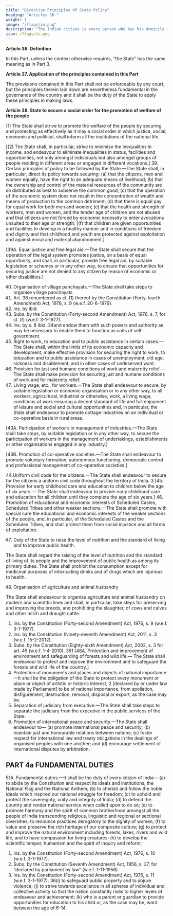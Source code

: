 ```yaml
---
title: "Directive Principles Of State Policy"
heading: "Articles 36-"
weight: 1
image: "/flags/in.png"
description: "The Indian citizen is every person who has his domicile in the territory of India"
icon: /flags/in.png
---
```




**Article 36. Definition**

In this Part, unless the context otherwise requires, “the State” has the same meaning as in Part 3.


**Article 37. Application of the principles contained in this Part**

The provisions contained in this Part shall not be enforceable by any court, but the principles therein laid down are nevertheless fundamental in the governance of the country and it shall be the duty of the State to apply these principles in making laws.


**Article 38. State to secure a social order for the promotion of welfare of the people**

(1) The State shall strive to promote the welfare of the people by securing and protecting as effectively as it may a social order in which justice, social, economic and political, shall inform all the institutions of the national life.

[(2) The State shall, in particular, strive to minimise the inequalities in income, and endeavour to
eliminate inequalities in status, facilities and opportunities, not only amongst individuals but also amongst
groups of people residing in different areas or engaged in different vocations.]
39. Certain principles of policy to be followed by the State.—The State shall, in particular, direct its
policy towards securing:
(a) that the citizens, men and women equally, have the right to an adequate means of livelihood;
(b) that the ownership and control of the material resources of the community are so distributed as
best to subserve the common good;
(c) that the operation of the economic system does not result in the concentration of wealth and
means of production to the common detriment;
(d) that there is equal pay for equal work for both men and women;
(e) that the health and strength of workers, men and women, and the tender age of children are not
abused and that citizens are not forced by economic necessity to enter avocations unsuited to their age or strength;
[(f) that children are given opportunities and facilities to develop in a healthy manner and in
conditions of freedom and dignity and that childhood and youth are protected against exploitation and
against moral and material abandonment.]

[39A. Equal justice and free legal aid.—The State shall secure that the operation of the legal system
promotes justice, on a basis of equal opportunity, and shall, in particular, provide free legal aid, by suitable
legislation or schemes or in any other way, to ensure that opportunities for securing justice are not denied
to any citizen by reason of economic or other disabilities.]

40. Organisation of village panchayats.—The State shall take steps to organise village panchayats
1. Art. 38 renumbered as cl. (1) thereof by the Constitution (Forty-fourth Amendment) Act, 1978, s. 9 (w.e.f. 20-6-1979).
2. Ins. by ibid.
3. Subs. by the Constitution (Forty-second Amendment) Act, 1976, s. 7, for cl. (f) (w.e.f. 3-1-1977).
4. Ins. by s. 8 ibid.
34and endow them with such powers and authority as may be necessary to enable them to function as units of
self-government.
41. Right to work, to education and to public assistance in certain cases.—The State shall, within
the limits of its economic capacity and development, make effective provision for securing the right to
work, to education and to public assistance in cases of unemployment, old age, sickness and disablement,
and in other cases of undeserved want.
42. Provision for just and humane conditions of work and maternity relief.—The State shall make
provision for securing just and humane conditions of work and for maternity relief.
43. Living wage, etc., for workers.—The State shall endeavour to secure, by suitable legislation or
economic organisation or in any other way, to all workers, agricultural, industrial or otherwise, work, a living wage, conditions of work ensuring a decent standard of life and full enjoyment of leisure and social and cultural opportunities and, in particular, the State shall endeavour to promote cottage industries on an individual or co-operative basis in rural areas.

[43A. Participation of workers in management of industries.—The State shall take steps, by
suitable legislation or in any other way, to secure the participation of workers in the management of
undertakings, establishments or other organisations engaged in any industry.]

[43B. Promotion of co-operative societies.—The State shall endeavour to promote voluntary
formation, autonomous functioning, democratic control and professional management of co-operative
societies.]

44.Uniform civil code for the citizens.—The State shall endeavour to secure for the citizens a uniform
civil code throughout the territory of India.
3
[45. Provision for early childhood care and education to children below the age of six years.—
The State shall endeavour to provide early childhood care and education for all children until they complete
the age of six years.]
46. Promotion of educational and economic interests of Scheduled Castes, Scheduled Tribes and
other weaker sections.—The State shall promote with special care the educational and economic interests
of the weaker sections of the people, and, in particular, of the Scheduled Castes and the Scheduled Tribes,
and shall protect them from social injustice and all forms of exploitation.

47. Duty of the State to raise the level of nutrition and the standard of living and to improve
public health.

The State shall regard the raising of the level of nutrition and the standard of living of its
people and the improvement of public health as among its primary duties. The State shall prohibit the consumption except for medicinal purposes of intoxicating drinks and of drugs which are injurious to health.

48. Organisation of agriculture and animal husbandry

The State shall endeavour to organise agriculture and animal husbandry on modern and scientific lines and shall, in particular, take steps for preserving and improving the breeds, and prohibiting the slaughter, of cows and calves and other milch and draught cattle.
1. Ins. by the Constitution (Forty-second Amendment) Act, 1976, s. 9 (w.e.f. 3-1-1977).
2. Ins. by the Constitution (Ninety-seventh Amendment) Act, 2011, s. 3 (w.e.f. 15-2-2012).
3. Subs. by the Constitution (Eighty-sixth Amendment) Act, 2002, s. 3 for art. 45 (w.e.f. 1-4-2010).
351
[48A. Protection and improvement of environment and safeguarding of forests and wild life.—
The State shall endeavour to protect and improve the environment and to safeguard the forests and wild life
of the country.]
49. Protection of monuments and places and objects of national importance.—It shall be the
obligation of the State to protect every monument or place or object of artistic or historic interest, 2 [declared
by or under law made by Parliament] to be of national importance, from spoliation, disfigurement,
destruction, removal, disposal or export, as the case may be.
50. Separation of judiciary from executive.—The State shall take steps to separate the judiciary from
the executive in the public services of the State.
51. Promotion of international peace and security.—The State shall endeavour to—
(a) promote international peace and security;
(b) maintain just and honourable relations between nations;
(c) foster respect for international law and treaty obligations in the dealings of organised peoples
with one another; and
(d) encourage settlement of international disputes by arbitration.


## PART 4a FUNDAMENTAL DUTIES

51A. Fundamental duties.—It shall be the duty of every citizen of India—
(a) to abide by the Constitution and respect its ideals and institutions, the National Flag and the
National Anthem;
(b) to cherish and follow the noble ideals which inspired our national struggle for freedom;
(c) to uphold and protect the sovereignty, unity and integrity of India;
(d) to defend the country and render national service when called upon to do so;
(e) to promote harmony and the spirit of common brotherhood amongst all the people of India
transcending religious, linguistic and regional or sectional diversities; to renounce practices derogatory
to the dignity of women;
(f) to value and preserve the rich heritage of our composite culture;
(g) to protect and improve the natural environment including forests, lakes, rivers and wild life, and
to have compassion for living creatures;
(h) to develop the scientific temper, humanism and the spirit of inquiry and reform;
1. Ins. by the Constitution (Forty-second Amendment) Act, 1976, s. 10 (w.e.f. 3-1-1977).
2. Subs. by the Constitution (Seventh Amendment) Act, 1956, s. 27, for “declared by parliament by law” (w.e.f. 1-11-1956).
3. Ins. by the Constitution (Forty-second Amendment) Act, 1976, s. 11 (w.e.f. 3-1-1977).
36(i) to safeguard public property and to abjure violence;
(j) to strive towards excellence in all spheres of individual and collective activity so that the nation
constantly rises to higher levels of endeavour and achievement;
(k) who is a parent or guardian to provide opportunities for education to his child or, as the case
may be, ward between the age of 6-14.

